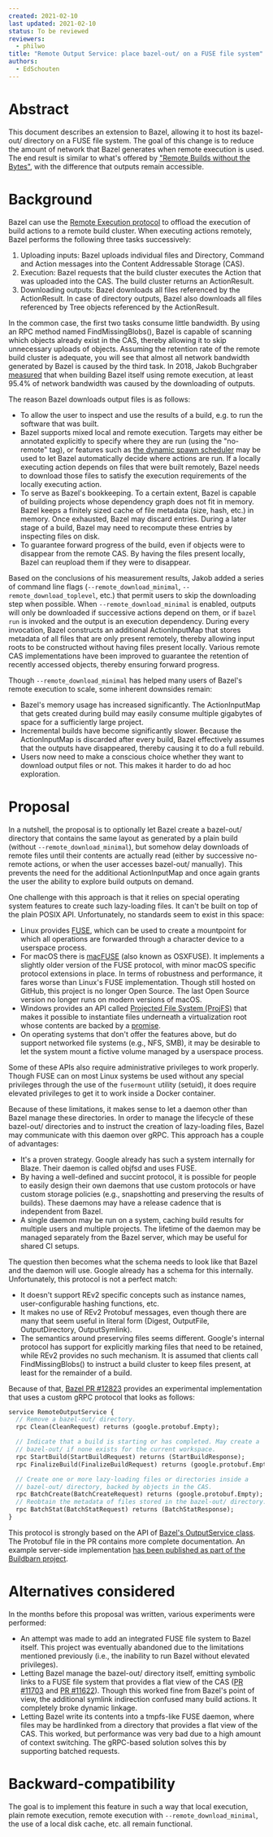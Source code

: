 ```yaml
---
created: 2021-02-10
last updated: 2021-02-10
status: To be reviewed
reviewers:
  - philwo
title: "Remote Output Service: place bazel-out/ on a FUSE file system"
authors:
  - EdSchouten
---
```


# Abstract

This document describes an extension to Bazel, allowing it to host its
bazel-out/ directory on a FUSE file system. The goal of this change is
to reduce the amount of network that Bazel generates when remote
execution is used. The end result is similar to what's offered by
["Remote Builds without the Bytes"](https://docs.google.com/document/d/11m5AkWjigMgo9wplqB8zTdDcHoMLEFOSH0MdBNCBYOE/),
with the difference that outputs remain accessible.

# Background

Bazel can use the [Remote Execution protocol](https://github.com/bazelbuild/remote-apis)
to offload the execution of build actions to a remote build cluster.
When executing actions remotely, Bazel performs the following three
tasks successively:

1. Uploading inputs: Bazel uploads individual files and Directory,
   Command and Action messages into the Content Addressable Storage
   (CAS).
2. Execution: Bazel requests that the build cluster executes the Action
   that was uploaded into the CAS. The build cluster returns an
   ActionResult.
3. Downloading outputs: Bazel downloads all files referenced by the
   ActionResult. In case of directory outputs, Bazel also downloads all
   files referenced by Tree objects referenced by the ActionResult.

In the common case, the first two tasks consume little bandwidth. By
using an RPC method named FindMissingBlobs(), Bazel is capable of
scanning which objects already exist in the CAS, thereby allowing it to
skip unnecessary uploads of objects. Assuming the retention rate of the
remote build cluster is adequate, you will see that almost all network
bandwidth generated by Bazel is caused by the third task. In 2018, Jakob
Buchgraber [measured](https://docs.google.com/document/d/11m5AkWjigMgo9wplqB8zTdDcHoMLEFOSH0MdBNCBYOE/)
that when building Bazel itself using remote execution, at least 95.4%
of network bandwidth was caused by the downloading of outputs.

The reason Bazel downloads output files is as follows:

- To allow the user to inspect and use the results of a build, e.g. to
  run the software that was built.
- Bazel supports mixed local and remote execution. Targets may either
  be annotated explicitly to specify where they are run (using the
  "no-remote" tag), or features such as
  [the dynamic spawn scheduler](https://blog.bazel.build/2019/02/01/dynamic-spawn-scheduler.html)
  may be used to let Bazel automatically decide where actions are run.
  If a locally executing action depends on files that were built
  remotely, Bazel needs to download those files to satisfy the
  execution requirements of the locally executing action.
- To serve as Bazel's bookkeeping. To a certain extent, Bazel is
  capable of building projects whose dependency graph does not fit in
  memory. Bazel keeps a finitely sized cache of file metadata (size,
  hash, etc.) in memory. Once exhausted, Bazel may discard entries.
  During a later stage of a build, Bazel may need to recompute these
  entries by inspecting files on disk.
- To guarantee forward progress of the build, even if objects were to
  disappear from the remote CAS. By having the files present locally,
  Bazel can reupload them if they were to disappear.

Based on the conclusions of his measurement results, Jakob added a
series of command line flags (`--remote_download_minimal`,
`--remote_download_toplevel`, etc.) that permit users to skip the
downloading step when possible. When `--remote_download_minimal` is
enabled, outputs will only be downloaded if successive actions depend on
them, or if `bazel run` is invoked and the output is an execution
dependency. During every invocation, Bazel constructs an additional
ActionInputMap that stores metadata of all files that are only present
remotely, thereby allowing input roots to be constructed without having
files present locally. Various remote CAS implementations have been
improved to guarantee the retention of recently accessed objects,
thereby ensuring forward progress.

Though `--remote_download_minimal` has helped many users of Bazel's
remote execution to scale, some inherent downsides remain:

- Bazel's memory usage has increased significantly. The ActionInputMap
  that gets created during build may easily consume multiple gigabytes
  of space for a sufficiently large project.
- Incremental builds have become significantly slower. Because the
  ActionInputMap is discarded after every build, Bazel effectively
  assumes that the outputs have disappeared, thereby causing it to do a
  full rebuild.
- Users now need to make a conscious choice whether they want to
  download output files or not. This makes it harder to do ad hoc
  exploration.

# Proposal

In a nutshell, the proposal is to optionally let Bazel create a
bazel-out/ directory that contains the same layout as generated by a
plain build (without `--remote_download_minimal`), but somehow delay
downloads of remote files until their contents are actually read (either
by successive no-remote actions, or when the user accesses bazel-out/
manually). This prevents the need for the additional ActionInputMap and
once again grants the user the ability to explore build outputs on
demand.

One challenge with this approach is that it relies on special operating
system features to create such lazy-loading files. It can't be built on
top of the plain POSIX API. Unfortunately, no standards seem to exist in
this space:

- Linux provides [FUSE](https://en.wikipedia.org/wiki/Filesystem_in_Userspace),
  which can be used to create a mountpoint for which all operations are
  forwarded through a character device to a userspace process.
- For macOS there is [macFUSE](https://osxfuse.github.io) (also known as
  OSXFUSE). It implements a slightly older version of the FUSE protocol,
  with minor macOS specific protocol extensions in place. In terms of
  robustness and performance, it fares worse than Linux's FUSE
  implementation. Though still hosted on GitHub, this project is no
  longer Open Source. The last Open Source version no longer runs on
  modern versions of macOS.
- Windows provides an API called
  [Projected File System (ProjFS)](https://docs.microsoft.com/en-us/windows/win32/projfs/projected-file-system)
  that makes it possible to instantiate files underneath a
  virtualization root whose contents are backed by a
  [promise](https://en.wikipedia.org/wiki/Futures_and_promises).
- On operating systems that don't offer the features above, but do
  support networked file systems (e.g., NFS, SMB), it may be desirable
  to let the system mount a fictive volume managed by a userspace process.

Some of these APIs also require administrative privileges to work
properly. Though FUSE can on most Linux systems be used without any
special privileges through the use of the `fusermount` utility (setuid),
it does require elevated privileges to get it to work inside a Docker
container.

Because of these limitations, it makes sense to let a daemon other than
Bazel manage these directories. In order to manage the lifecycle of
these bazel-out/ directories and to instruct the creation of
lazy-loading files, Bazel may communicate with this daemon over gRPC.
This approach has a couple of advantages:

- It's a proven strategy. Google already has such a system internally
  for Blaze. Their daemon is called objfsd and uses FUSE.
- By having a well-defined and succint protocol, it is possible for
  people to easily design their own daemons that use custom protocols or
  have custom storage policies (e.g., snapshotting and preserving the
  results of builds). These daemons may have a release cadence that is
  independent from Bazel.
- A single daemon may be run on a system, caching build results for
  multiple users and multiple projects. The lifetime of the daemon may
  be managed separately from the Bazel server, which may be useful for
  shared CI setups.

The question then becomes what the schema needs to look like that Bazel
and the daemon will use. Google already has a schema for this
internally. Unfortunately, this protocol is not a perfect match:

- It doesn't support REv2 specific concepts such as instance names,
  user-configurable hashing functions, etc.
- It makes no use of REv2 Protobuf messages, even though there are many
  that seem useful in literal form (Digest, OutputFile, OutputDirectory,
  OutputSymlink).
- The semantics around preserving files seems different. Google's
  internal protocol has support for explicitly marking files that need
  to be retained, while REv2 provides no such mechanism. It is assumed
  that clients call FindMissingBlobs() to instruct a build cluster to
  keep files present, at least for the remainder of a build.

Because of that, [Bazel PR #12823](https://github.com/bazelbuild/bazel/pull/12823)
provides an experimental implementation that uses a custom gRPC protocol
that looks as follows:

```proto
service RemoteOutputService {
  // Remove a bazel-out/ directory.
  rpc Clean(CleanRequest) returns (google.protobuf.Empty);

  // Indicate that a build is starting or has completed. May create a
  // bazel-out/ if none exists for the current workspace.
  rpc StartBuild(StartBuildRequest) returns (StartBuildResponse);
  rpc FinalizeBuild(FinalizeBuildRequest) returns (google.protobuf.Empty);

  // Create one or more lazy-loading files or directories inside a
  // bazel-out/ directory, backed by objects in the CAS.
  rpc BatchCreate(BatchCreateRequest) returns (google.protobuf.Empty);
  // Reobtain the metadata of files stored in the bazel-out/ directory.
  rpc BatchStat(BatchStatRequest) returns (BatchStatResponse);
}
```

This protocol is strongly based on the API of
[Bazel's OutputService class](https://github.com/bazelbuild/bazel/blob/master/src/main/java/com/google/devtools/build/lib/vfs/OutputService.java).
The Protobuf file in the PR contains more complete documentation. An
example server-side implementation
[has been published as part of the Buildbarn project](https://github.com/buildbarn/bb-clientd).

# Alternatives considered

In the months before this proposal was written, various experiments were
performed:

- An attempt was made to add an integrated FUSE file system to Bazel
  itself. This project was eventually abandoned due to the limitations
  mentioned previously (i.e., the inability to run Bazel without
  elevated privileges).
- Letting Bazel manage the bazel-out/ directory itself, emitting
  symbolic links to a FUSE file system that provides a flat view of the
  CAS ([PR #11703](https://github.com/bazelbuild/bazel/pull/11703) and
  [PR #11622](https://github.com/bazelbuild/bazel/pull/11662)). Though
  this worked fine from Bazel's point of view, the additional symlink
  indirection confused many build actions. It completely broke dynamic
  linkage.
- Letting Bazel write its contents into a tmpfs-like FUSE daemon, where
  files may be hardlinked from a directory that provides a flat view of
  the CAS. This worked, but performance was very bad due to a high
  amount of context switching. The gRPC-based solution solves this by
  supporting batched requests.

# Backward-compatibility

The goal is to implement this feature in such a way that local
execution, plain remote execution, remote execution with
`--remote_download_minimal`, the use of a local disk cache, etc. all
remain functional.
